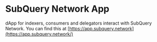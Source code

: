 # SubQuery Network App

dApp for indexers, consumers and delegators interact with SubQuery Network. You can find this at
[https://app.subquery.network](https://app.subquery.network/)
